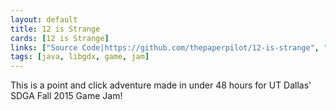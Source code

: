 ```yaml
---
layout: default
title: 12 is Strange
cards: [12 is Strange]
links: ["Source Code|https://github.com/thepaperpilot/12-is-strange", "Store Page|https://thepaperpilot.itch.io/12-is-strange"]
tags: [java, libgdx, game, jam]
---
```

This is a point and click adventure made in under 48 hours for UT Dallas' SDGA Fall 2015 Game Jam!
